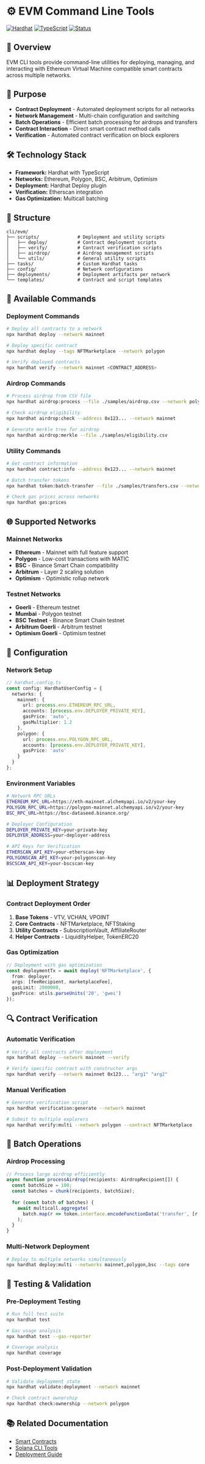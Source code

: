 # ⚙️ EVM Command Line Tools

[![Hardhat](https://img.shields.io/badge/Built%20with-Hardhat-yellow.svg)](https://hardhat.org/)
[![TypeScript](https://img.shields.io/badge/TypeScript-Ready-blue?logo=typescript)](https://www.typescriptlang.org/)
[![Status](https://img.shields.io/badge/Status-In%20Development-yellow)](../../README.md)

## 📖 Overview

EVM CLI tools provide command-line utilities for deploying, managing, and interacting with Ethereum Virtual Machine compatible smart contracts across multiple networks.

## 🎯 Purpose

- **Contract Deployment** - Automated deployment scripts for all networks
- **Network Management** - Multi-chain configuration and switching
- **Batch Operations** - Efficient batch processing for airdrops and transfers
- **Contract Interaction** - Direct smart contract method calls
- **Verification** - Automated contract verification on block explorers

## 🛠️ Technology Stack

- **Framework:** Hardhat with TypeScript
- **Networks:** Ethereum, Polygon, BSC, Arbitrum, Optimism
- **Deployment:** Hardhat Deploy plugin
- **Verification:** Etherscan integration
- **Gas Optimization:** Multicall batching

## 📁 Structure

```
cli/evm/
├── scripts/              # Deployment and utility scripts
│   ├── deploy/           # Contract deployment scripts
│   ├── verify/           # Contract verification scripts
│   ├── airdrop/          # Airdrop management scripts
│   └── utils/            # General utility scripts
├── tasks/                # Custom Hardhat tasks
├── config/               # Network configurations
├── deployments/          # Deployment artifacts per network
└── templates/            # Contract and script templates
```

## 🚀 Available Commands

### Deployment Commands
```bash
# Deploy all contracts to a network
npx hardhat deploy --network mainnet

# Deploy specific contract
npx hardhat deploy --tags NFTMarketplace --network polygon

# Verify deployed contracts
npx hardhat verify --network mainnet <CONTRACT_ADDRESS>
```

### Airdrop Commands
```bash
# Process airdrop from CSV file
npx hardhat airdrop:process --file ./samples/airdrop.csv --network polygon

# Check airdrop eligibility
npx hardhat airdrop:check --address 0x123... --network mainnet

# Generate merkle tree for airdrop
npx hardhat airdrop:merkle --file ./samples/eligibility.csv
```

### Utility Commands
```bash
# Get contract information
npx hardhat contract:info --address 0x123... --network mainnet

# Batch transfer tokens
npx hardhat token:batch-transfer --file ./samples/transfers.csv --network polygon

# Check gas prices across networks
npx hardhat gas:prices
```

## 🌐 Supported Networks

### Mainnet Networks
- **Ethereum** - Mainnet with full feature support
- **Polygon** - Low-cost transactions with MATIC
- **BSC** - Binance Smart Chain compatibility
- **Arbitrum** - Layer 2 scaling solution
- **Optimism** - Optimistic rollup network

### Testnet Networks
- **Goerli** - Ethereum testnet
- **Mumbai** - Polygon testnet
- **BSC Testnet** - Binance Smart Chain testnet
- **Arbitrum Goerli** - Arbitrum testnet
- **Optimism Goerli** - Optimism testnet

## 🔧 Configuration

### Network Setup
```typescript
// hardhat.config.ts
const config: HardhatUserConfig = {
  networks: {
    mainnet: {
      url: process.env.ETHEREUM_RPC_URL,
      accounts: [process.env.DEPLOYER_PRIVATE_KEY],
      gasPrice: 'auto',
      gasMultiplier: 1.2
    },
    polygon: {
      url: process.env.POLYGON_RPC_URL,
      accounts: [process.env.DEPLOYER_PRIVATE_KEY],
      gasPrice: 'auto'
    }
  }
};
```

### Environment Variables
```bash
# Network RPC URLs
ETHEREUM_RPC_URL=https://eth-mainnet.alchemyapi.io/v2/your-key
POLYGON_RPC_URL=https://polygon-mainnet.alchemyapi.io/v2/your-key
BSC_RPC_URL=https://bsc-dataseed.binance.org/

# Deployer Configuration
DEPLOYER_PRIVATE_KEY=your-private-key
DEPLOYER_ADDRESS=your-deployer-address

# API Keys for Verification
ETHERSCAN_API_KEY=your-etherscan-key
POLYGONSCAN_API_KEY=your-polygonscan-key
BSCSCAN_API_KEY=your-bscscan-key
```

## 📊 Deployment Strategy

### Contract Deployment Order
1. **Base Tokens** - VTV, VCHAN, VPOINT
2. **Core Contracts** - NFTMarketplace, NFTStaking
3. **Utility Contracts** - SubscriptionVault, AffiliateRouter
4. **Helper Contracts** - LiquidityHelper, TokenERC20

### Gas Optimization
```typescript
// Deployment with gas optimization
const deploymentTx = await deploy('NFTMarketplace', {
  from: deployer,
  args: [feeRecipient, marketplaceFee],
  gasLimit: 2000000,
  gasPrice: utils.parseUnits('20', 'gwei')
});
```

## 🔍 Contract Verification

### Automatic Verification
```bash
# Verify all contracts after deployment
npx hardhat deploy --network mainnet --verify

# Verify specific contract with constructor args
npx hardhat verify --network mainnet 0x123... "arg1" "arg2"
```

### Manual Verification
```bash
# Generate verification script
npx hardhat verification:generate --network mainnet

# Submit to multiple explorers
npx hardhat verify:multi --network polygon --contract NFTMarketplace
```

## 🔄 Batch Operations

### Airdrop Processing
```typescript
// Process large airdrop efficiently
async function processAirdrop(recipients: AirdropRecipient[]) {
  const batchSize = 100;
  const batches = chunk(recipients, batchSize);
  
  for (const batch of batches) {
    await multicall.aggregate(
      batch.map(r => token.interface.encodeFunctionData('transfer', [r.address, r.amount]))
    );
  }
}
```

### Multi-Network Deployment
```bash
# Deploy to multiple networks simultaneously
npx hardhat deploy:multi --networks mainnet,polygon,bsc --tags core
```

## 🧪 Testing & Validation

### Pre-Deployment Testing
```bash
# Run full test suite
npx hardhat test

# Gas usage analysis
npx hardhat test --gas-reporter

# Coverage analysis
npx hardhat coverage
```

### Post-Deployment Validation
```bash
# Validate deployment state
npx hardhat validate:deployment --network mainnet

# Check contract ownership
npx hardhat check:ownership --network polygon
```

## 📚 Related Documentation

- [Smart Contracts](../../contracts/README.md)
- [Solana CLI Tools](../solana/README.md)
- [Deployment Guide](../../docs/DEPLOYMENT.md)
